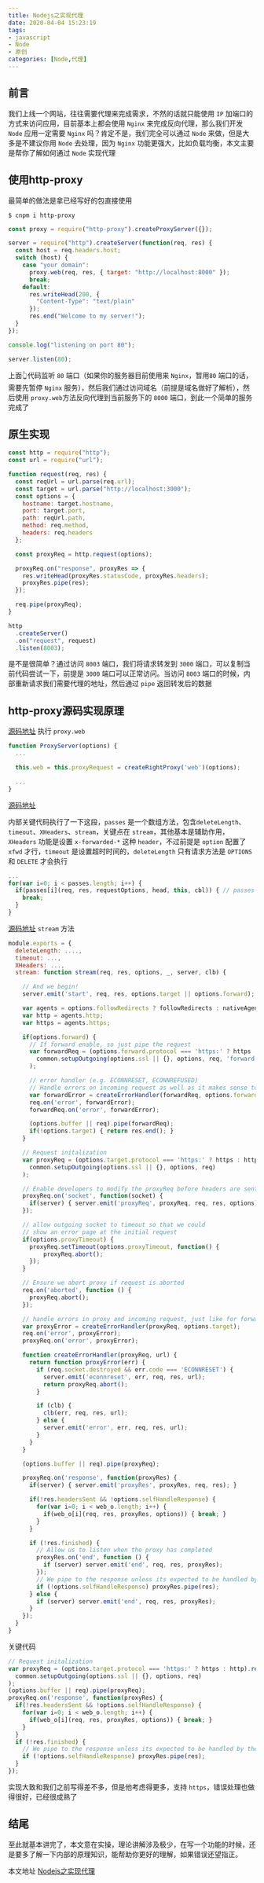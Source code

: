 ```yaml
---
title: Nodejs之实现代理
date: 2020-04-04 15:23:19
tags:
- javascript
- Node
- 原创
categories: [Node,代理]
---
```


## 前言

我们上线一个网站，往往需要代理来完成需求，不然的话就只能使用 `IP` 加端口的方式来访问应用，目前基本上都会使用 `Nginx` 来完成反向代理，那么我们开发 `Node` 应用一定需要 `Nginx` 吗？肯定不是，我们完全可以通过 `Node` 来做，但是大多是不建议你用 `Node` 去处理，因为 `Nginx` 功能更强大，比如负载均衡，本文主要是帮你了解如何通过 `Node` 实现代理

## 使用http-proxy

最简单的做法是拿已经写好的包直接使用

```
$ cnpm i http-proxy
```

```js
const proxy = require("http-proxy").createProxyServer({});

server = require("http").createServer(function(req, res) {
  const host = req.headers.host;
  switch (host) {
    case "your domain":
      proxy.web(req, res, { target: "http://localhost:8000" });
      break;
    default:
      res.writeHead(200, {
        "Content-Type": "text/plain"
      });
      res.end("Welcome to my server!");
  }
});

console.log("listening on port 80");

server.listen(80);
```

上面👆代码监听 `80` 端口（如果你的服务器目前使用来 `Nginx`，暂用`80` 端口的话，需要先暂停 `Nginx` 服务），然后我们通过访问域名（前提是域名做好了解析），然后使用 `proxy.web`方法反向代理到当前服务下的 `8000` 端口，到此一个简单的服务完成了
<!-- more -->

## 原生实现

```js
const http = require("http");
const url = require("url");

function request(req, res) {
  const reqUrl = url.parse(req.url);
  const target = url.parse("http://localhost:3000");
  const options = {
    hostname: target.hostname,
    port: target.port,
    path: reqUrl.path,
    method: req.method,
    headers: req.headers
  };

  const proxyReq = http.request(options);

  proxyReq.on("response", proxyRes => {
    res.writeHead(proxyRes.statusCode, proxyRes.headers);
    proxyRes.pipe(res);
  });

  req.pipe(proxyReq);
}

http
  .createServer()
  .on("request", request)
  .listen(8003);
```
是不是很简单？通过访问 `8003` 端口，我们将请求转发到 `3000` 端口，可以复制当前代码尝试一下，前提是 `3000` 端口可以正常访问。当访问 `8003` 端口的时候，内部重新请求我们需要代理的地址，然后通过 `pipe` 返回转发后的数据

## http-proxy源码实现原理

[源码地址](https://github.com/http-party/node-http-proxy/blob/master/lib/http-proxy/index.js#L96)
执行 `proxy.web`
```js
function ProxyServer(options) {
  ...

  this.web = this.proxyRequest = createRightProxy('web')(options);

  ...
}
```

[源码地址](https://github.com/http-party/node-http-proxy/blob/master/lib/http-proxy/index.js#L726)

内部关键代码执行了一下这段，`passes` 是一个数组方法，包含`deleteLength`、`timeout`、`XHeaders`、`stream`，关键点在 `stream`，其他基本是辅助作用，`XHeaders` 功能是设置 `x-forwarded-*` 这种 `header`，不过前提是 `option` 配置了 `xfwd` 才行，`timeout` 是设置超时时间的，`deleteLength` 只有请求方法是 `OPTIONS` 和 `DELETE` 才会执行
```js
...
for(var i=0; i < passes.length; i++) {
  if(passes[i](req, res, requestOptions, head, this, cbl)) { // passes can return a truthy value to halt the loop
    break;
  }
}
```
[源码地址](https://github.com/http-party/node-http-proxy/blob/master/lib/http-proxy/passes/web-incoming.js#L100)
`stream` 方法
```js
module.exports = {
  deleteLength: ....,
  timeout: ...,
  XHeaders: ...,
  stream: function stream(req, res, options, _, server, clb) {

    // And we begin!
    server.emit('start', req, res, options.target || options.forward);

    var agents = options.followRedirects ? followRedirects : nativeAgents;
    var http = agents.http;
    var https = agents.https;

    if(options.forward) {
      // If forward enable, so just pipe the request
      var forwardReq = (options.forward.protocol === 'https:' ? https : http).request(
        common.setupOutgoing(options.ssl || {}, options, req, 'forward')
      );

      // error handler (e.g. ECONNRESET, ECONNREFUSED)
      // Handle errors on incoming request as well as it makes sense to
      var forwardError = createErrorHandler(forwardReq, options.forward);
      req.on('error', forwardError);
      forwardReq.on('error', forwardError);

      (options.buffer || req).pipe(forwardReq);
      if(!options.target) { return res.end(); }
    }

    // Request initalization
    var proxyReq = (options.target.protocol === 'https:' ? https : http).request(
      common.setupOutgoing(options.ssl || {}, options, req)
    );

    // Enable developers to modify the proxyReq before headers are sent
    proxyReq.on('socket', function(socket) {
      if(server) { server.emit('proxyReq', proxyReq, req, res, options); }
    });

    // allow outgoing socket to timeout so that we could
    // show an error page at the initial request
    if(options.proxyTimeout) {
      proxyReq.setTimeout(options.proxyTimeout, function() {
          proxyReq.abort();
      });
    }

    // Ensure we abort proxy if request is aborted
    req.on('aborted', function () {
      proxyReq.abort();
    });

    // handle errors in proxy and incoming request, just like for forward proxy
    var proxyError = createErrorHandler(proxyReq, options.target);
    req.on('error', proxyError);
    proxyReq.on('error', proxyError);

    function createErrorHandler(proxyReq, url) {
      return function proxyError(err) {
        if (req.socket.destroyed && err.code === 'ECONNRESET') {
          server.emit('econnreset', err, req, res, url);
          return proxyReq.abort();
        }

        if (clb) {
          clb(err, req, res, url);
        } else {
          server.emit('error', err, req, res, url);
        }
      }
    }

    (options.buffer || req).pipe(proxyReq);

    proxyReq.on('response', function(proxyRes) {
      if(server) { server.emit('proxyRes', proxyRes, req, res); }

      if(!res.headersSent && !options.selfHandleResponse) {
        for(var i=0; i < web_o.length; i++) {
          if(web_o[i](req, res, proxyRes, options)) { break; }
        }
      }

      if (!res.finished) {
        // Allow us to listen when the proxy has completed
        proxyRes.on('end', function () {
          if (server) server.emit('end', req, res, proxyRes);
        });
        // We pipe to the response unless its expected to be handled by the user
        if (!options.selfHandleResponse) proxyRes.pipe(res);
      } else {
        if (server) server.emit('end', req, res, proxyRes);
      }
    });
  }
}
```

关键代码
```js
// Request initalization
var proxyReq = (options.target.protocol === 'https:' ? https : http).request(
  common.setupOutgoing(options.ssl || {}, options, req)
);
(options.buffer || req).pipe(proxyReq);
proxyReq.on('response', function(proxyRes) {
  if(!res.headersSent && !options.selfHandleResponse) {
    for(var i=0; i < web_o.length; i++) {
      if(web_o[i](req, res, proxyRes, options)) { break; }
    }
  }
  if (!res.finished) {
    // We pipe to the response unless its expected to be handled by the user
    if (!options.selfHandleResponse) proxyRes.pipe(res);
  } 
});
```
实现大致和我们之前写得差不多，但是他考虑得更多，支持 `https`，错误处理也做得很好，已经很成熟了

## 结尾

至此就基本讲完了，本文意在实操，理论讲解涉及极少，在写一个功能的时候，还是要多了解一下内部的原理知识，能帮助你更好的理解，如果错误还望指正。

本文地址 [Nodejs之实现代理](http://www.wclimb.site/2020/04/04/node-proxy/)
